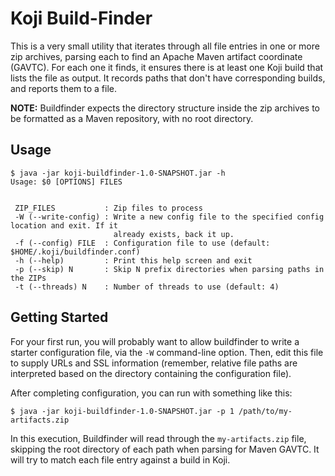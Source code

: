 # Koji Build-Finder

This is a very small utility that iterates through all file entries in one or more zip archives, parsing each to find an Apache Maven artifact coordinate (GAVTC). For each one it finds, it ensures there is at least one Koji build that lists the file as output. It records paths that don't have corresponding builds, and reports them to a file. 

**NOTE:** Buildfinder expects the directory structure inside the zip archives to be formatted as a Maven repository, with no root directory.

## Usage

    $ java -jar koji-buildfinder-1.0-SNAPSHOT.jar -h
    Usage: $0 [OPTIONS] FILES
    
    
     ZIP_FILES           : Zip files to process
     -W (--write-config) : Write a new config file to the specified config location and exit. If it
                           already exists, back it up.
     -f (--config) FILE  : Configuration file to use (default: $HOME/.koji/buildfinder.conf)
     -h (--help)         : Print this help screen and exit
     -p (--skip) N       : Skip N prefix directories when parsing paths in the ZIPs
     -t (--threads) N    : Number of threads to use (default: 4)

## Getting Started

For your first run, you will probably want to allow buildfinder to write a starter configuration file, via the `-W` command-line option. Then, edit this file to supply URLs and SSL information (remember, relative file paths are interpreted based on the directory containing the configuration file).

After completing configuration, you can run with something like this:

    $ java -jar koji-buildfinder-1.0-SNAPSHOT.jar -p 1 /path/to/my-artifacts.zip

In this execution, Buildfinder will read through the `my-artifacts.zip` file, skipping the root directory of each path when parsing for Maven GAVTC. It will try to match each file entry against a build in Koji.
